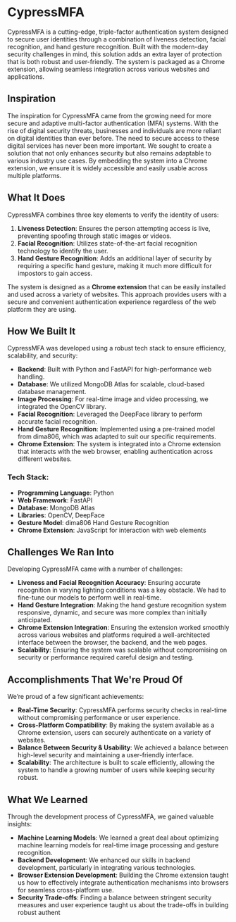 # CypressMFA

CypressMFA is a cutting-edge, triple-factor authentication system designed to secure user identities through a combination of liveness detection, facial recognition, and hand gesture recognition. Built with the modern-day security challenges in mind, this solution adds an extra layer of protection that is both robust and user-friendly. The system is packaged as a Chrome extension, allowing seamless integration across various websites and applications.

## Inspiration

The inspiration for CypressMFA came from the growing need for more secure and adaptive multi-factor authentication (MFA) systems. With the rise of digital security threats, businesses and individuals are more reliant on digital identities than ever before. The need to secure access to these digital services has never been more important. We sought to create a solution that not only enhances security but also remains adaptable to various industry use cases. By embedding the system into a Chrome extension, we ensure it is widely accessible and easily usable across multiple platforms.

## What It Does

CypressMFA combines three key elements to verify the identity of users:
1. **Liveness Detection**: Ensures the person attempting access is live, preventing spoofing through static images or videos.
2. **Facial Recognition**: Utilizes state-of-the-art facial recognition technology to identify the user.
3. **Hand Gesture Recognition**: Adds an additional layer of security by requiring a specific hand gesture, making it much more difficult for impostors to gain access.

The system is designed as a **Chrome extension** that can be easily installed and used across a variety of websites. This approach provides users with a secure and convenient authentication experience regardless of the web platform they are using.

## How We Built It

CypressMFA was developed using a robust tech stack to ensure efficiency, scalability, and security:
- **Backend**: Built with Python and FastAPI for high-performance web handling.
- **Database**: We utilized MongoDB Atlas for scalable, cloud-based database management.
- **Image Processing**: For real-time image and video processing, we integrated the OpenCV library.
- **Facial Recognition**: Leveraged the DeepFace library to perform accurate facial recognition.
- **Hand Gesture Recognition**: Implemented using a pre-trained model from dima806, which was adapted to suit our specific requirements.
- **Chrome Extension**: The system is integrated into a Chrome extension that interacts with the web browser, enabling authentication across different websites.

### Tech Stack:
- **Programming Language**: Python
- **Web Framework**: FastAPI
- **Database**: MongoDB Atlas
- **Libraries**: OpenCV, DeepFace
- **Gesture Model**: dima806 Hand Gesture Recognition
- **Chrome Extension**: JavaScript for interaction with web elements

## Challenges We Ran Into

Developing CypressMFA came with a number of challenges:
- **Liveness and Facial Recognition Accuracy**: Ensuring accurate recognition in varying lighting conditions was a key obstacle. We had to fine-tune our models to perform well in real-time.
- **Hand Gesture Integration**: Making the hand gesture recognition system responsive, dynamic, and secure was more complex than initially anticipated.
- **Chrome Extension Integration**: Ensuring the extension worked smoothly across various websites and platforms required a well-architected interface between the browser, the backend, and the web pages.
- **Scalability**: Ensuring the system was scalable without compromising on security or performance required careful design and testing.

## Accomplishments That We're Proud Of

We’re proud of a few significant achievements:
- **Real-Time Security**: CypressMFA performs security checks in real-time without compromising performance or user experience.
- **Cross-Platform Compatibility**: By making the system available as a Chrome extension, users can securely authenticate on a variety of websites.
- **Balance Between Security & Usability**: We achieved a balance between high-level security and maintaining a user-friendly interface.
- **Scalability**: The architecture is built to scale efficiently, allowing the system to handle a growing number of users while keeping security robust.

## What We Learned

Through the development process of CypressMFA, we gained valuable insights:
- **Machine Learning Models**: We learned a great deal about optimizing machine learning models for real-time image processing and gesture recognition.
- **Backend Development**: We enhanced our skills in backend development, particularly in integrating various technologies.
- **Browser Extension Development**: Building the Chrome extension taught us how to effectively integrate authentication mechanisms into browsers for seamless cross-platform use.
- **Security Trade-offs**: Finding a balance between stringent security measures and user experience taught us about the trade-offs in building robust authent

